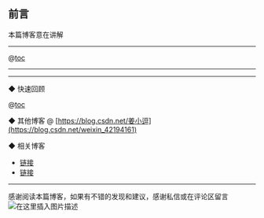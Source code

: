## 前言



本篇博客意在讲解 

------



@[toc]( )



------









------



◆ 快速回顾 

@[toc](  )

◆ 其他博客 @ [https://blog.csdn.net/姜小逗](https://blog.csdn.net/weixin_42194161)

◆ 相关博客

- [链接](https://blo)
- [链接](https://blog.csdn.net/weixin_42194161/article/details/)



------

 感谢阅读本篇博客，如果有不错的发现和建议，感谢私信或在评论区留言
 ![在这里插入图片描述](https://img-blog.csdnimg.cn/20200424165249825.jpeg#pic_center)